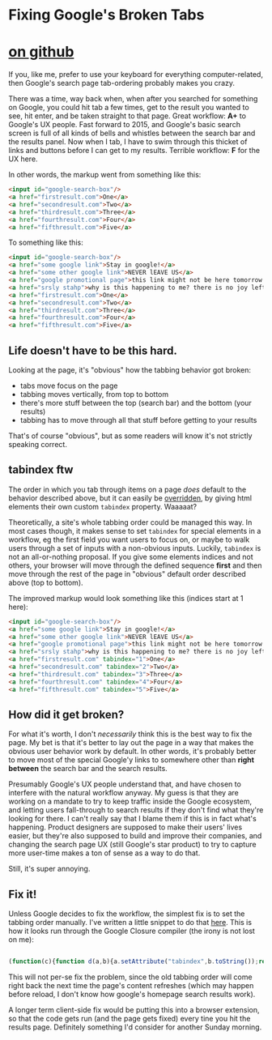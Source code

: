 <title>FIxing Google's Broken Tabs</title>

# Fixing Google's Broken Tabs
# [on github](https://gist.github.com/mbildner/c30fdc6b61d2a2cb19ae)

If you, like me, prefer to use your keyboard for everything computer-related, then Google's search page tab-ordering probably makes you crazy.

There was a time, way back when, when after you searched for something on Google, you could hit tab a few times, get to the result you wanted to see, hit enter, and be taken straight to that page. Great workflow: **A+** to Google's UX people.
Fast forward to 2015, and Google's basic search screen is full of all kinds of bells and whistles between the search bar and the results panel. Now when I tab, I have to swim through this thicket of links and buttons before I can get to my results. Terrible workflow: **F** for the UX here.

In other words, the markup went from something like this:

```HTML
<input id="google-search-box"/>
<a href="firstresult.com">One</a>
<a href="secondresult.com">Two</a>
<a href="thirdresult.com">Three</a>
<a href="fourthresult.com">Four</a>
<a href="fifthresult.com">Five</a>
```

To something like this:

```HTML
<input id="google-search-box"/>
<a href="some google link">Stay in google!</a>
<a href="some other google link">NEVER lEAVE US</a>
<a href="google promotional page">this link might not be here tomorrow lol</a>
<a href="srsly stahp">why is this happening to me? there is no joy left in the world</a>
<a href="firstresult.com">One</a>
<a href="secondresult.com">Two</a>
<a href="thirdresult.com">Three</a>
<a href="fourthresult.com">Four</a>
<a href="fifthresult.com">Five</a>
```


## Life doesn't have to be this hard.

Looking at the page, it's "obvious" how the tabbing behavior got broken:

- tabs move focus on the page
- tabbing moves vertically, from top to bottom
- there's more stuff between the top (search bar) and the bottom (your results)
- tabbing has to move through all that stuff before getting to your results


That's of course "obvious", but as some readers will know it's not strictly speaking correct.

## tabindex ftw

The order in which you tab through items on a page _does_ default to the behavior described above, but it can easily be [overridden](https://developer.mozilla.org/en-US/docs/Web/API/HTMLElement/tabIndex), by giving html elements their own custom `tabindex` property. Waaaaat?

Theoretically, a site's whole tabbing order could be managed this way. In most cases though, it makes sense to set `tabindex` for special elements in a workflow, eg the first field you want users to focus on, or maybe to walk users through a set of inputs with a non-obvious inputs. Luckily, `tabindex` is not an all-or-nothing proposal. If you give some elements indices and not others, your browser will move through the defined sequence **first** and then move through the rest of the page in "obvious" default order described above (top to bottom).

The improved markup would look something like this (indices start at 1 here):

```HTML
<input id="google-search-box"/>
<a href="some google link">Stay in google!</a>
<a href="some other google link">NEVER lEAVE US</a>
<a href="google promotional page">this link might not be here tomorrow lol</a>
<a href="srsly stahp">why is this happening to me? there is no joy left in the world</a>
<a href="firstresult.com" tabindex="1">One</a>
<a href="secondresult.com" tabindex="2">Two</a>
<a href="thirdresult.com" tabindex="3">Three</a>
<a href="fourthresult.com" tabindex="4">Four</a>
<a href="fifthresult.com" tabindex="5">Five</a>
```


## How did it get broken?

For what it's worth, I don't *necessarily* think this is the best way to fix the page. My bet is that it's better to lay out the page in a way that makes the obvious user behavior work by default. In other words, it's probably better to move most of the special Google'y links to somewhere other than **right between** the search bar and the search results.

Presumably Google's UX people understand that, and have chosen to interfere with the natural workflow anyway. My guess is that they are working on a mandate to try to keep traffic inside the Google ecosystem, and letting users fall-through to search results if they don't find what they're looking for there. I can't really say that I blame them if this is in fact what's happening. Product designers are supposed to make their users' lives easier, but they're also supposed to build and improve their companies, and changing the search page UX (still Google's star product) to try to capture more user-time makes a ton of sense as a way to do that.

Still, it's super annoying.

## Fix it!

Unless Google decides to fix the workflow, the simplest fix is to set the tabbing order manually. I've written a little snippet to do that [here](https://gist.github.com/mbildner/c30fdc6b61d2a2cb19ae). This is how it looks run through the Google Closure compiler (the irony is not lost on me):

```JavaScript

(function(c){function d(a,b){a.setAttribute("tabindex",b.toString());return b}var e=[].slice.call(c.querySelectorAll("#rso h3 a")),f=e.length;[].slice.call(c.querySelectorAll("[tabindex]")).forEach(function(a){var b=+a.getAttribute("tabindex")+f;d(a,b)});e.forEach(function(a,b){d(a,b+1)})})(document);

```


This will not per-se fix the problem, since the old tabbing order will come right back the next time the page's content refreshes (which may happen before reload, I don't know how google's homepage search results work).

A longer term client-side fix would be putting this into a browser extension, so that the code gets run (and the page gets fixed) every tine you hit the results page. Definitely something I'd consider for another Sunday morning.
